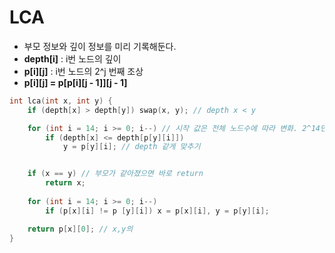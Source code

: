 # LCA

- 부모 정보와 깊이 정보를 미리 기록해둔다.
- **depth[i]** : i번 노드의 깊이
- **p[i][j]** : i번 노드의 2^j 번째 조상
- **p[i][j] = p[p[i][j - 1]][j - 1]**
```c
int lca(int x, int y) {
	if (depth[x] > depth[y]) swap(x, y); // depth x < y

	for (int i = 14; i >= 0; i--) // 시작 값은 전체 노드수에 따라 변화. 2^14면 노드 10000개 커버.
		if (depth[x] <= depth[p[y][i]])
			y = p[y][i]; // depth 같게 맞추기


	if (x == y) // 부모가 같아졌으면 바로 return
		return x;
	
	for (int i = 14; i >= 0; i--)
		if (p[x][i] != p [y][i]) x = p[x][i], y = p[y][i];

	return p[x][0]; // x,y의 
}
```
